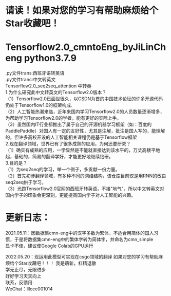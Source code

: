 # 请读！如果对您的学习有帮助麻烦给个Star收藏吧！
# Tensorflow2.0_cmntoEng_byJiLinCheng  python3.7.9
.py文件trans:西班牙语转英语  
.py文件tranc:中文转英文  
Tensorflow2.0_seq2seq_attention  中转英  
1.为什么研究此中文转英文的Tensorflow2.0版本？  
  （1）Tensorflow2.0已面世很久，以CSDN为首的中国技术论坛的许多开源代码仍处于Tensorflow1.0的框架构成.  
  （2）人工智能热潮来临，近年来国内学习Tensorflow2.0的人员数量逐渐增多，为帮助学习Tensorflow2.0的学者，能有更好的实际上手。  
  （3）虽然国内IT行业都推出了属于自己的开源机器学习框架（如：百度的PaddlePaddle）对国人有一定的友好性，尤其是注解，批注是国人写的，能理解的，但许多高校开设的人工智能相关课程仍是基于Tensorflow框架  
2.现在翻译领域，世界已有了很多成熟的应用，为何还要研究？  
  （1）确实有成熟的应用，一学显然是不能就直接达到该水平的，万丈高楼平地起，基础的，简易的翻译学好，才能更好地继续钻研。  
3.目的是？  
  （1）为seq2seq的学习，举一个例子，多贡献一份力量。  
  （2）首先初涉翻译领域，有多种不同的网络结构，该仓库目前仅是用RNN的改良seq2seq供于学习。  
  （3）光跑Tensorflow2.0官网的西班牙转英语，不接"地气"，所以中文转英文对国内学子的印象会更深刻，更能提高国内学子对人工智能的兴趣。   
 
# 更新日志：
2021.05.11：因数据集cmn-eng中的汉字多数为繁体，不适合用简体的国人习惯，于是将数据集cmn-eng中的繁体字转为简体字，并命名为cmn_simple  
显卡不佳，建议使Google Colab的GPU运行  

2022.05.20：现运用此模型可实现在csgo领域的翻译
如果对您的学习有帮助麻烦给个Star收藏吧！！！
我是萌新，杠精退散  
学无止尽，无限进步  
好好学习天天向上  
联系，反馈用  
WeChat：lllccc001014  
